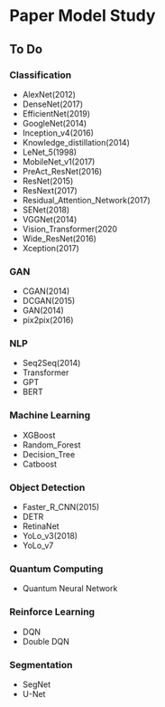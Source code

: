# Paper Model Study

## To Do

### Classification
- AlexNet(2012)
- DenseNet(2017)
- EfficientNet(2019)
- GoogleNet(2014)
- Inception_v4(2016)
- Knowledge_distillation(2014)
- LeNet_5(1998)
- MobileNet_v1(2017)
- PreAct_ResNet(2016)
- ResNet(2015)
- ResNext(2017)
- Residual_Attention_Network(2017)
- SENet(2018)
- VGGNet(2014)
- Vision_Transformer(2020
- Wide_ResNet(2016)
- Xception(2017)

### GAN
- CGAN(2014)
- DCGAN(2015)
- GAN(2014)
- pix2pix(2016)

### NLP
- Seq2Seq(2014)
- Transformer
- GPT
- BERT

### Machine Learning
- XGBoost
- Random_Forest
- Decision_Tree
- Catboost

### Object Detection
- Faster_R_CNN(2015)
- DETR
- RetinaNet
- YoLo_v3(2018)
- YoLo_v7

### Quantum Computing
- Quantum Neural Network

### Reinforce Learning
- DQN
- Double DQN

### Segmentation
- SegNet
- U-Net
